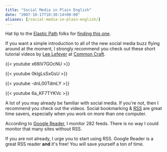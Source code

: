 ```yaml
---
title: "Social Media in Plain English"
date: "2007-10-17T10:30:14+00:00"
aliases: [/social-media-in-plain-english/]
---
```


Hat tip to the [Elastic Path](http://www.elasticpath.com/) folks for [finding this one](http://www.getelastic.com/social-media-plain-english/).

If you want a simple introduction to all of the new social media buzz flying around at the moment, I strongly recommend you check out these short tutorial videos by [Lee Lefever](http://leelefever.tumblr.com/) at [Common Craft](http://www.commoncraft.com/).

{{< youtube x66lV7GOcNU >}}

{{< youtube 0klgLsSxGsU >}}

{{< youtube -dnL00TdmLY >}}

{{< youtube 6a_KF7TYKVc >}}

A lot of you may already be familiar with social media. If you're not, then I recommend you check out the videos. Social bookmarking &amp; [RSS](https://en.wikipedia.org/wiki/RSS_(file_format)) are great time savers, especially when you work on more than one computer.

According to [Google Reader](http://www.google.com/reader), I monitor 282 feeds. There is no way I could monitor that many sites without RSS.

If you are not already, I urge you to start using RSS. Google Reader is a great RSS reader **and** it's free! You will save yourself a ton of time.
